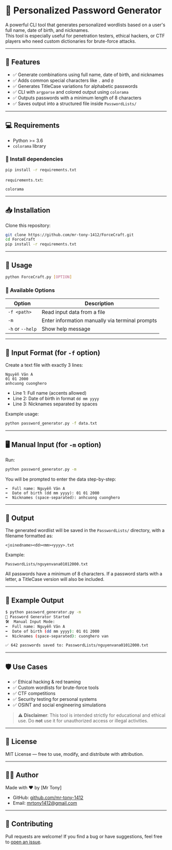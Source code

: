 # 🔐 Personalized Password Generator

A powerful CLI tool that generates personalized wordlists based on a user's full name, date of birth, and nicknames.  
This tool is especially useful for penetration testers, ethical hackers, or CTF players who need custom dictionaries for brute-force attacks.

---

## 📌 Features

- ✅ Generate combinations using full name, date of birth, and nicknames
- ✅ Adds common special characters like `.` and `@`
- ✅ Generates TitleCase variations for alphabetic passwords
- ✅ CLI with `argparse` and colored output using `colorama`
- ✅ Outputs passwords with a minimum length of 8 characters
- ✅ Saves output into a structured file inside `PasswordLists/`

---

## 💻 Requirements

- Python >= 3.6
- `colorama` library

### 🔧 Install dependencies

```bash
pip install -r requirements.txt
```

`requirements.txt`:
```
colorama
```

---

## 📥 Installation

Clone this repository:

```bash
git clone https://github.com/mr-tony-1412/ForceCraft.git
cd ForceCraft
pip install -r requirements.txt
```

---

## 🚀 Usage

```bash
python ForceCraft.py [OPTION]
```

### 🧩 Available Options

| Option         | Description                                           |
|----------------|-------------------------------------------------------|
| `-f <path>`    | Read input data from a file                          |
| `-m`           | Enter information manually via terminal prompts      |
| `-h` or `--help` | Show help message                                  |

---

## 📁 Input Format (for `-f` option)

Create a text file with exactly 3 lines:

```
Nguyễn Văn A
01 01 2000
anhcuong cuonghero
```

- Line 1: Full name (accents allowed)
- Line 2: Date of birth in format `dd mm yyyy`
- Line 3: Nicknames separated by spaces

Example usage:

```bash
python password_generator.py -f data.txt
```

---

## 🖥 Manual Input (for `-m` option)

Run:

```bash
python password_generator.py -m
```

You will be prompted to enter the data step-by-step:

```
➡️  Full name: Nguyễn Văn A
➡️  Date of birth (dd mm yyyy): 01 01 2000
➡️  Nicknames (space-separated): anhcuong cuonghero
```

---

## 📂 Output

The generated wordlist will be saved in the `PasswordLists/` directory, with a filename formatted as:

```
<joinedname><dd><mm><yyyy>.txt
```

Example:

```
PasswordLists/nguyenvana01012000.txt
```

All passwords have a minimum of 8 characters. If a password starts with a letter, a TitleCase version will also be included.

---

## 🧪 Example Output

```bash
$ python password_generator.py -m
🔐 Password Generator Started
🛠  Manual Input Mode:
➡️  Full name: Nguyễn Văn A
➡️  Date of birth (dd mm yyyy): 01 01 2000
➡️  Nicknames (space-separated): cuonghero van

✅ 642 passwords saved to: PasswordLists/nguyenvana01012000.txt
```

---

## 🛡 Use Cases

- ✅ Ethical hacking & red teaming
- ✅ Custom wordlists for brute-force tools
- ✅ CTF competitions
- ✅ Security testing for personal systems
- ✅ OSINT and social engineering simulations

> ⚠️ **Disclaimer**: This tool is intended strictly for educational and ethical use. Do **not** use it for unauthorized access or illegal activities.

---

## 📜 License

MIT License — free to use, modify, and distribute with attribution.

---

## 👨‍💻 Author

Made with ❤️ by [Mr Tony]

- GitHub: [github.com/mr-tony-1412](https://github.com/mr-tony-1412)
- Email: mrtony1412@gmail.com 

---

## 🤝 Contributing

Pull requests are welcome! If you find a bug or have suggestions, feel free to [open an issue](https://github.com/mr-tony-1412/ForceCraft/issues).